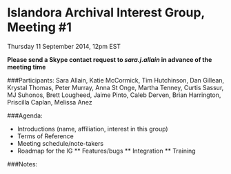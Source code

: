 # Islandora Archival Interest Group, Meeting #1
Thursday 11 September 2014, 12pm EST

**Please send a Skype contact request to *sara.j.allain* in advance of the meeting time**

###Participants: Sara Allain, Katie McCormick, Tim Hutchinson, Dan Gillean, Krystal Thomas, Peter Murray, Anna St Onge, Martha Tenney, Curtis Sassur, MJ Suhonos, Brett Lougheed, Jaime Pinto, Caleb Derven, Brian Harrington, Priscilla Caplan, Melissa Anez

###Agenda:
* Introductions (name, affiliation, interest in this group)
* Terms of Reference
* Meeting schedule/note-takers
* Roadmap for the IG
** Features/bugs
** Integration
** Training

###Notes:
